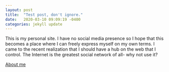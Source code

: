 ```yaml
---
layout: post
title:  "Test post, don't ignore."
date:   2020-03-10 09:09:19 -0400
categories: jekyll update
---
```


This is my personal site. I have no social media presence so I hope that this becomes a place where I can freely express myself on my own terms. I came to the recent realization that I should have a hub on the web that I control. The Internet is the greatest social network of all- why not use it?

[About me](/about)